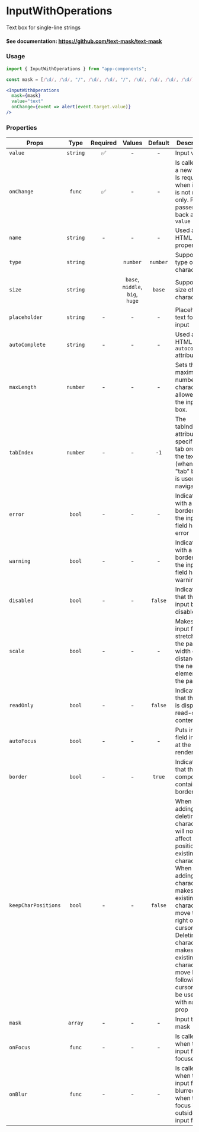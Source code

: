 # InputWithOperations

Text box for single-line strings

#### See documentation: https://github.com/text-mask/text-mask

### Usage

```js
import { InputWithOperations } from "app-components";
```

```js
const mask = [/\d/, /\d/, "/", /\d/, /\d/, "/", /\d/, /\d/, /\d/, /\d/];
```

```jsx
<InputWithOperations
  mask={mask}
  value="text"
  onChange={event => alert(event.target.value)}
/>
```

### Properties

| Props               |   Type   | Required |             Values              | Default | Description                                                                                                                                                                                                                                                   |
| ------------------- | :------: | :------: | :-----------------------------: | :-----: | ------------------------------------------------------------------------------------------------------------------------------------------------------------------------------------------------------------------------------------------------------------- |
| `value`             | `string` |    ✅    |                -                |    -    | Input value                                                                                                                                                                                                                                            |
| `onChange`          |  `func`  |    ✅    |                -                |    -    | Is called with a new value. Is required when input is not read-only. Parent passes it back as `value`                                                                                                                                                        |
| `name`              | `string` |    -     |                -                |    -    | Used as HTML `name` property                                                                                                                                                                                                                                  |
| `type`              | `string` |          |       `number`        | `number`  | Supported type of input characters.                                                                                                                                                                                                                           |
| `size`              | `string` |          | `base`, `middle`, `big`, `huge` | `base`  | Supported size of input characters.                                                                                                                                                                                                                           |
| `placeholder`       | `string` |    -     |                -                |    -    | Placeholder text for the input                                                                                                                                                                                                                                |
| `autoComplete`      | `string` |    -     |                -                |    -    | Used as HTML `autocomplete` attribute                                                                                                                                                                                                                          |
| `maxLength`         | `number` |    -     |                -                |    -    | Sets the maximum number of characters allowed in the input box.                                                                                                                                                              |
| `tabIndex`          | `number` |    -     |                -                |  `-1`   | The tabIndex attribute specifies the tab order of the text box (when the "tab" button is used for navigating).                                                                                                                                                  |
| `error`             |  `bool`  |    -     |                -                |    -    | Indicates with a red border that the input field has an error                                                                                                                                                                                                                      |
| `warning`           |  `bool`  |    -     |                -                |    -    | Indicates with a yellow border that the input field has a warning                                                                                                                                                                                                                     |
| `disabled`          |  `bool`  |    -     |                -                | `false` | Indicates that the input box is disabled                                                                                                                                                                            |
| `scale`             |  `bool`  |    -     |                -                |    -    | Makes the input field stretch to fit the page width or the distance till the next element on the page                                                                                                                                                                                                                         |
| `readOnly`          |  `bool`  |    -     |                -                | `false` | Indicates that the field is displaying read-only content                                                                                                                                                                                                      |
| `autoFocus`         |  `bool`  |    -     |                -                |    -    | Puts input field in focus at the initial render                                                                                                                                                                                                                       |
| `border`            |  `bool`  |    -     |                -                | `true`  | Indicates that the component contains borders                                                                                                                                                                                                                       |
| `keepCharPositions` |  `bool`  |    -     |                -                | `false` | When true, adding or deleting characters will not affect the positions of existing characters. When false, adding characters makes existing characters move to the right of the cursor. Deleting characters makes existing characters move left following the cursor. Can be used only with `mask` prop |
| `mask`              | `array`  |    -     |                -                |    -    | Input text mask                                                                                                                                                                                                                                               |
| `onFocus`           |  `func`  |    -     |                -                |    -    | Is called when the input field is focused                                                                                                                                                                                                                                  |
| `onBlur`            |  `func`  |    -     |                -                |    -    | Is called when the input field is blurred - when the focus is outside the input field                                                                                                                                                                                                                                  |
